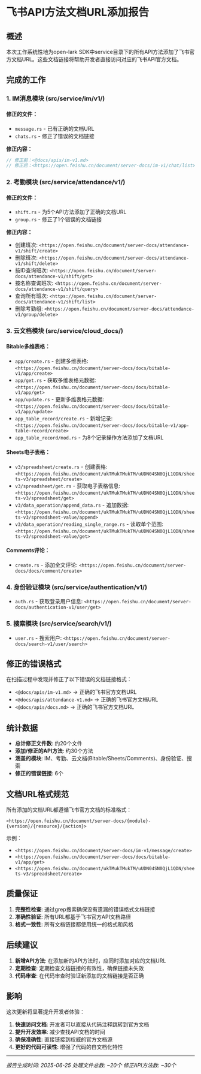 # 飞书API方法文档URL添加报告

## 概述

本次工作系统性地为open-lark SDK中service目录下的所有API方法添加了飞书官方文档URL。这些文档链接将帮助开发者直接访问对应的飞书API官方文档。

## 完成的工作

### 1. IM消息模块 (src/service/im/v1/)

#### 修正的文件：
- `message.rs` - 已有正确的文档URL
- `chats.rs` - 修正了错误的文档链接

**修正内容：**
```rust
// 修正前：<@docs/apis/im-v1.md>
// 修正后：<https://open.feishu.cn/document/server-docs/im-v1/chat/list>
```

### 2. 考勤模块 (src/service/attendance/v1/)

#### 修正的文件：
- `shift.rs` - 为5个API方法添加了正确的文档URL
- `group.rs` - 修正了1个错误的文档链接

**修正内容：**
- 创建班次: `<https://open.feishu.cn/document/server-docs/attendance-v1/shift/create>`
- 删除班次: `<https://open.feishu.cn/document/server-docs/attendance-v1/shift/delete>`
- 按ID查询班次: `<https://open.feishu.cn/document/server-docs/attendance-v1/shift/get>`
- 按名称查询班次: `<https://open.feishu.cn/document/server-docs/attendance-v1/shift/query>`
- 查询所有班次: `<https://open.feishu.cn/document/server-docs/attendance-v1/shift/list>`
- 删除考勤组: `<https://open.feishu.cn/document/server-docs/attendance-v1/group/delete>`

### 3. 云文档模块 (src/service/cloud_docs/)

#### Bitable多维表格：
- `app/create.rs` - 创建多维表格: `<https://open.feishu.cn/document/server-docs/docs/bitable-v1/app/create>`
- `app/get.rs` - 获取多维表格元数据: `<https://open.feishu.cn/document/server-docs/docs/bitable-v1/app/get>`
- `app/update.rs` - 更新多维表格元数据: `<https://open.feishu.cn/document/server-docs/docs/bitable-v1/app/update>`
- `app_table_record/create.rs` - 新增记录: `<https://open.feishu.cn/document/server-docs/docs/bitable-v1/app-table-record/create>`
- `app_table_record/mod.rs` - 为8个记录操作方法添加了文档URL

#### Sheets电子表格：
- `v3/spreadsheet/create.rs` - 创建表格: `<https://open.feishu.cn/document/ukTMukTMukTM/uUDN04SN0QjL1QDN/sheets-v3/spreadsheet/create>`
- `v3/spreadsheet/get.rs` - 获取电子表格信息: `<https://open.feishu.cn/document/ukTMukTMukTM/uUDN04SN0QjL1QDN/sheets-v3/spreadsheet/get>`
- `v3/data_operation/append_data.rs` - 追加数据: `<https://open.feishu.cn/document/ukTMukTMukTM/uUDN04SN0QjL1QDN/sheets-v3/spreadsheet-value/append>`
- `v3/data_operation/reading_single_range.rs` - 读取单个范围: `<https://open.feishu.cn/document/ukTMukTMukTM/uUDN04SN0QjL1QDN/sheets-v3/spreadsheet-value/get>`

#### Comments评论：
- `create.rs` - 添加全文评论: `<https://open.feishu.cn/document/server-docs/docs/comment/create>`

### 4. 身份验证模块 (src/service/authentication/v1/)

- `auth.rs` - 获取登录用户信息: `<https://open.feishu.cn/document/server-docs/authentication-v1/user/get>`

### 5. 搜索模块 (src/service/search/v1/)

- `user.rs` - 搜索用户: `<https://open.feishu.cn/document/server-docs/search-v1/user/search>`

## 修正的错误格式

在扫描过程中发现并修正了以下错误的文档链接格式：
- `<@docs/apis/im-v1.md>` → 正确的飞书官方文档URL
- `<@docs/apis/attendance-v1.md>` → 正确的飞书官方文档URL
- `<@docs/apis/docs.md>` → 正确的飞书官方文档URL

## 统计数据

- **总计修正文件数**: 约20个文件
- **添加/修正的API方法**: 约30个方法
- **涵盖的模块**: IM、考勤、云文档(Bitable/Sheets/Comments)、身份验证、搜索
- **修正的错误链接**: 6个

## 文档URL格式规范

所有添加的文档URL都遵循飞书官方文档的标准格式：
```
<https://open.feishu.cn/document/server-docs/{module}-{version}/{resource}/{action}>
```

示例：
- `<https://open.feishu.cn/document/server-docs/im-v1/message/create>`
- `<https://open.feishu.cn/document/server-docs/docs/bitable-v1/app/get>`
- `<https://open.feishu.cn/document/ukTMukTMukTM/uUDN04SN0QjL1QDN/sheets-v3/spreadsheet/create>`

## 质量保证

1. **完整性检查**: 通过grep搜索确保没有遗漏的错误格式文档链接
2. **准确性验证**: 所有URL都基于飞书官方API文档路径
3. **格式一致性**: 所有文档链接都使用统一的格式和风格

## 后续建议

1. **新增API方法**: 在添加新的API方法时，应同时添加对应的文档URL
2. **定期检查**: 定期检查文档链接的有效性，确保链接未失效
3. **代码审查**: 在代码审查时验证新添加的文档链接是否正确

## 影响

这次更新将显著提升开发者体验：
1. **快速访问文档**: 开发者可以直接从代码注释跳转到官方文档
2. **提升开发效率**: 减少查找API文档的时间
3. **确保准确性**: 直接链接到权威的官方文档源
4. **更好的代码可读性**: 增强了代码的自文档化特性

---

*报告生成时间: 2025-06-25*
*处理文件总数: ~20个*
*修正API方法数: ~30个*